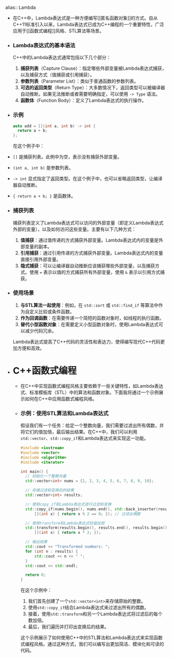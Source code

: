 alias:: Lambda

- 在C++中，Lambda表达式是一种方便编写[[匿名函数对象]]的方式。自从C++11标准引入以来，Lambda表达式已成为C++编程的一个重要特性，广泛应用于[[函数式编程]]风格、STL算法等场景。
- ### Lambda表达式的基本语法
  
  C++中的Lambda表达式通常包括以下几个部分：
  
  1. **捕获列表**（Capture Clause）：指定哪些外部变量被Lambda表达式捕获，以及捕获方式（值捕获或引用捕获）。
  2. **参数列表**（Parameter List）：类似于普通函数的参数列表。
  3. **可选的返回类型**（Return Type）：大多数情况下，返回类型可以被编译器自动推断。如果无法推断或者需要明确指定，可以使用 `-> Type` 语法。
  4. **函数体**（Function Body）：定义了Lambda表达式的执行操作。
- ### 示例
  
  ```cpp
  auto add = [](int a, int b) -> int {
    return a + b;
  };
  ```
  
  在这个例子中：
- `[]` 是捕获列表。此例中为空，表示没有捕获外部变量。
- `(int a, int b)` 是参数列表。
- `-> int` 显式指定了返回类型。在这个例子中，也可以省略返回类型，让编译器自动推断。
- `{ return a + b; }` 是函数体。
- ### 捕获列表
  
  捕获列表定义了Lambda表达式可以访问的外部变量（即定义Lambda表达式外部的变量），以及如何访问这些变量。主要有以下几种方式：
  
  1. **值捕获**：通过值传递的方式捕获外部变量。Lambda表达式内的变量是外部变量的副本。
  2. **引用捕获**：通过引用传递的方式捕获外部变量。Lambda表达式内的变量直接引用外部变量。
  3. **隐式捕获**：可以让编译器自动推断应该捕获哪些外部变量，以及捕获方式。使用 `=` 表示以值的方式捕获所有外部变量，使用 `&` 表示以引用方式捕获。
- ### 使用场景
  
  1. **与STL算法一起使用**：例如，在 `std::sort` 或 `std::find_if` 等算法中作为自定义比较或条件函数。
  2. **作为回调函数**：在需要传递一个简短的函数对象时，如线程的执行函数。
  3. **替代小型函数对象**：在需要定义小型函数对象时，使用Lambda表达式可以减少代码冗余。
  
  Lambda表达式提高了C++代码的灵活性和表达力，使得编写现代C++代码更加方便和高效。
- # C++函数式编程
	- 在C++中实现函数式编程风格主要依赖于一些关键特性，如Lambda表达式、标准模板库（STL）中的算法和函数对象。下面我将通过一个示例展示如何在C++中应用函数式编程风格。
	- ### 示例：使用STL算法和Lambda表达式
	  
	  假设我们有一个任务：给定一个整数向量，我们需要过滤出所有偶数，并将它们的值加倍，最后输出结果。在C++中，我们可以利用`std::vector`、`std::copy_if`和Lambda表达式来实现这一功能。
	  
	  ```cpp
	  #include <iostream>
	  #include <vector>
	  #include <algorithm>
	  #include <iterator>
	  
	  int main() {
	    // 初始化一个整数向量
	    std::vector<int> nums = {1, 2, 3, 4, 5, 6, 7, 8, 9, 10};
	  
	    // 存储过滤和变换后的结果
	    std::vector<int> results;
	  
	    // 使用copy_if和Lambda表达式进行过滤和变换
	    std::copy_if(nums.begin(), nums.end(), std::back_inserter(results), 
	        [](int x) { return x % 2 == 0; }); // 过滤出偶数
	  
	    // 使用transform和Lambda表达式将值加倍
	    std::transform(results.begin(), results.end(), results.begin(), 
	        [](int x) { return x * 2; });
	  
	    // 输出结果
	    std::cout << "Transformed numbers: ";
	    for (int n : results) {
	        std::cout << n << " ";
	    }
	    std::cout << std::endl;
	  
	    return 0;
	  }
	  ```
	  
	  在这个示例中：
	  
	  1. 我们首先创建了一个`std::vector<int>`来存储原始的整数。
	  2. 使用`std::copy_if`结合Lambda表达式来过滤出所有的偶数。
	  3. 接着，使用`std::transform`和另一个Lambda表达式将过滤后的每个数加倍。
	  4. 最后，我们遍历并打印出变换后的结果。
	  
	  这个示例展示了如何使用C++中的STL算法和Lambda表达式来实现函数式编程风格。通过这种方式，我们可以编写出更加简洁、模块化和可读的代码。